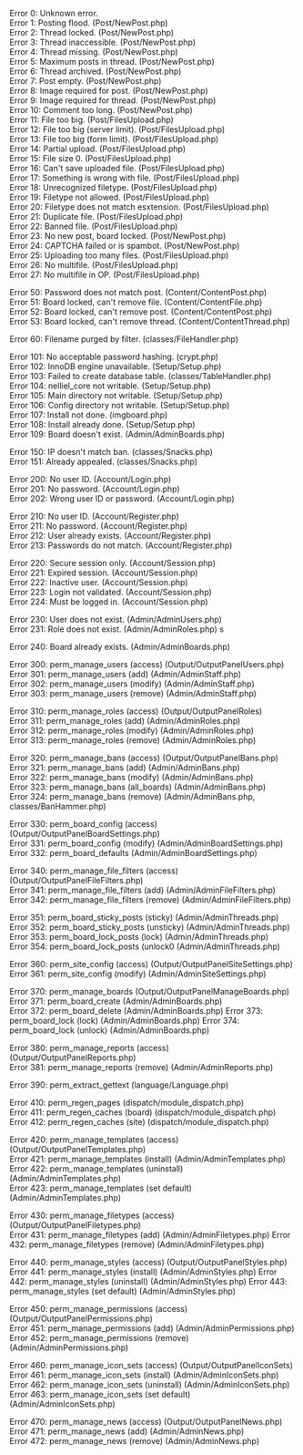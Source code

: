 Error 0: Unknown error.  
Error 1: Posting flood. (Post/NewPost.php)  
Error 2: Thread locked. (Post/NewPost.php)  
Error 3: Thread inaccessible. (Post/NewPost.php)  
Error 4: Thread missing. (Post/NewPost.php)  
Error 5: Maximum posts in thread. (Post/NewPost.php)  
Error 6: Thread archived. (Post/NewPost.php)  
Error 7: Post empty. (Post/NewPost.php)  
Error 8: Image required for post. (Post/NewPost.php)  
Error 9: Image required for thread. (Post/NewPost.php)  
Error 10: Comment too long. (Post/NewPost.php)  
Error 11: File too big. (Post/FilesUpload.php)  
Error 12: File too big (server limit). (Post/FilesUpload.php)  
Error 13: File too big (form limit). (Post/FilesUpload.php)  
Error 14: Partial upload. (Post/FilesUpload.php)  
Error 15: File size 0. (Post/FilesUpload.php)  
Error 16: Can't save uploaded file. (Post/FilesUpload.php)  
Error 17: Something is wrong with file. (Post/FilesUpload.php)  
Error 18: Unrecognized filetype. (Post/FilesUpload.php)  
Error 19: Filetype not allowed. (Post/FilesUpload.php)  
Error 20: Filetype does not match esxtension. (Post/FilesUpload.php)  
Error 21: Duplicate file. (Post/FilesUpload.php)  
Error 22: Banned file. (Post/FilesUpload.php)  
Error 23: No new post, board locked. (Post/NewPost.php)  
Error 24: CAPTCHA failed or is spambot. (Post/NewPost.php)  
Error 25: Uploading too many files. (Post/FilesUpload.php)  
Error 26: No multifile. (Post/FilesUpload.php)  
Error 27: No multifile in OP. (Post/FilesUpload.php)  

Error 50: Password does not match post. (Content/ContentPost.php)  
Error 51: Board locked, can't remove file. (Content/ContentFile.php)  
Error 52: Board locked, can't remove post. (Content/ContentPost.php)  
Error 53: Board locked, can't remove thread. (Content/ContentThread.php)  

Error 60: Filename purged by filter. (classes/FileHandler.php)  

Error 101: No acceptable password hashing. (crypt.php)  
Error 102: InnoDB engine unavailable. (Setup/Setup.php)  
Error 103: Failed to create database table. (classes/TableHandler.php)  
Error 104: nelliel_core not writable. (Setup/Setup.php)  
Error 105: Main directory not writable. (Setup/Setup.php)  
Error 106: Config directory not writable. (Setup/Setup.php)  
Error 107: Install not done. (imgboard.php)  
Error 108: Install already done. (Setup/Setup.php)  
Error 109: Board doesn't exist. (Admin/AdminBoards.php)  

Error 150: IP doesn't match ban. (classes/Snacks.php)  
Error 151: Already appealed. (classes/Snacks.php)  

Error 200: No user ID. (Account/Login.php)  
Error 201: No password. (Account/Login.php)  
Error 202: Wrong user ID or password. (Account/Login.php)  

Error 210: No user ID. (Account/Register.php)  
Error 211: No password. (Account/Register.php)  
Error 212: User already exists. (Account/Register.php)  
Error 213: Passwords do not match. (Account/Register.php)  

Error 220: Secure session only. (Account/Session.php)  
Error 221: Expired session. (Account/Session.php)  
Error 222: Inactive user. (Account/Session.php)  
Error 223: Login not validated. (Account/Session.php)  
Error 224: Must be logged in. (Account/Session.php)  

Error 230: User does not exist. (Admin/AdminUsers.php)  
Error 231: Role does not exist. (Admin/AdminRoles.php)  s

Error 240: Board already exists. (Admin/AdminBoards.php)  

Error 300: perm_manage_users (access) (Output/OutputPanelUsers.php)  
Error 301: perm_manage_users (add) (Admin/AdminStaff.php)  
Error 302: perm_manage_users (modify) (Admin/AdminStaff.php)  
Error 303: perm_manage_users (remove) (Admin/AdminStaff.php)  

Error 310: perm_manage_roles (access) (Output/OutputPanelRoles)  
Error 311: perm_manage_roles (add) (Admin/AdminRoles.php)  
Error 312: perm_manage_roles (modify) (Admin/AdminRoles.php)  
Error 313: perm_manage_roles (remove) (Admin/AdminRoles.php)  

Error 320: perm_manage_bans (access) (Output/OutputPanelBans.php)  
Error 321: perm_manage_bans (add) (Admin/AdminBans.php)  
Error 322: perm_manage_bans (modify) (Admin/AdminBans.php)  
Error 323: perm_manage_bans (all_boards) (Admin/AdminBans.php)  
Error 324: perm_manage_bans (remove) (Admin/AdminBans.php, classes/BanHammer.php)  

Error 330: perm_board_config (access) (Output/OutputPanelBoardSettings.php)  
Error 331: perm_board_config (modify) (Admin/AdminBoardSettings.php)  
Error 332: perm_board_defaults (Admin/AdminBoardSettings.php)  

Error 340: perm_manage_file_filters (access) (Output/OutputPanelFileFilters.php)  
Error 341: perm_manage_file_filters (add) (Admin/AdminFileFilters.php)  
Error 342: perm_manage_file_filters (remove) (Admin/AdminFileFilters.php)  

Error 351: perm_board_sticky_posts (sticky) (Admin/AdminThreads.php)  
Error 352: perm_board_sticky_posts (unsticky) (Admin/AdminThreads.php)  
Error 353: perm_board_lock_posts (lock) (Admin/AdminThreads.php)  
Error 354: perm_board_lock_posts (unlock0 (Admin/AdminThreads.php)  

Error 360: perm_site_config (access) (Output/OutputPanelSiteSettings.php)  
Error 361: perm_site_config (modify) (Admin/AdminSiteSettings.php)  

Error 370: perm_manage_boards (Output/OutputPanelManageBoards.php)  
Error 371: perm_board_create (Admin/AdminBoards.php)  
Error 372: perm_board_delete (Admin/AdminBoards.php) 
Error 373: perm_board_lock (lock) (Admin/AdminBoards.php) 
Error 374: perm_board_lock (unlock) (Admin/AdminBoards.php) 

Error 380: perm_manage_reports (access) (Output/OutputPanelReports.php)  
Error 381: perm_manage_reports (remove) (Admin/AdminReports.php)  

Error 390: perm_extract_gettext (language/Language.php)  

Error 410: perm_regen_pages (dispatch/module_dispatch.php)  
Error 411: perm_regen_caches (board) (dispatch/module_dispatch.php)  
Error 412: perm_regen_caches (site) (dispatch/module_dispatch.php)  

Error 420: perm_manage_templates (access) (Output/OutputPanelTemplates.php)  
Error 421: perm_manage_templates (install) (Admin/AdminTemplates.php)  
Error 422: perm_manage_templates (uninstall) (Admin/AdminTemplates.php)  
Error 423: perm_manage_templates (set default) (Admin/AdminTemplates.php)  

Error 430: perm_manage_filetypes (access) (Output/OutputPanelFiletypes.php)  
Error 431: perm_manage_filetypes (add) (Admin/AdminFiletypes.php) 
Error 432: perm_manage_filetypes (remove) (Admin/AdminFiletypes.php) 

Error 440: perm_manage_styles (access) (Output/OutputPanelStyles.php)  
Error 441: perm_manage_styles (install) (Admin/AdminStyles.php) 
Error 442: perm_manage_styles (uninstall) (Admin/AdminStyles.php) 
Error 443: perm_manage_styles (set default) (Admin/AdminStyles.php) 

Error 450: perm_manage_permissions (access) (Output/OutputPanelPermissions.php)  
Error 451: perm_manage_permissions (add) (Admin/AdminPermissions.php)  
Error 452: perm_manage_permissions (remove) (Admin/AdminPermissions.php)  

Error 460: perm_manage_icon_sets (access) (Output/OutputPanelIconSets)  
Error 461: perm_manage_icon_sets (install) (Admin/AdminIconSets.php)  
Error 462: perm_manage_icon_sets (uninstall) (Admin/AdminIconSets.php)  
Error 463: perm_manage_icon_sets (set default)(Admin/AdminIconSets.php)  

Error 470: perm_manage_news (access) (Output/OutputPanelNews.php)  
Error 471: perm_manage_news (add) (Admin/AdminNews.php)  
Error 472: perm_manage_news (remove) (Admin/AdminNews.php)  